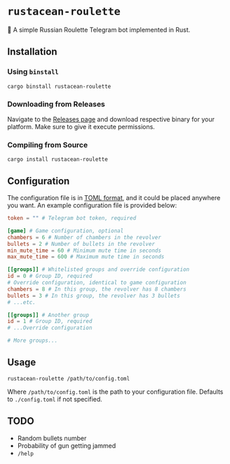 # `rustacean-roulette`

🦀 A simple Russian Roulette Telegram bot implemented in Rust.

## Installation

### Using `binstall`

```shell
cargo binstall rustacean-roulette
```

### Downloading from Releases

Navigate to the [Releases page](https://github.com/PRO-2684/rustacean-roulette/releases) and download respective binary for your platform. Make sure to give it execute permissions.

### Compiling from Source

```shell
cargo install rustacean-roulette
```

## Configuration

The configuration file is in [TOML format](https://toml.io/), and it could be placed anywhere you want. An example configuration file is provided below:

```toml
token = "" # Telegram bot token, required

[game] # Game configuration, optional
chambers = 6 # Number of chambers in the revolver
bullets = 2 # Number of bullets in the revolver
min_mute_time = 60 # Minimum mute time in seconds
max_mute_time = 600 # Maximum mute time in seconds

[[groups]] # Whitelisted groups and override configuration
id = 0 # Group ID, required
# Override configuration, identical to game configuration
chambers = 8 # In this group, the revolver has 8 chambers
bullets = 3 # In this group, the revolver has 3 bullets
# ...etc.

[[groups]] # Another group
id = 1 # Group ID, required
# ...Override configuration

# More groups...
```

## Usage

```shell
rustacean-roulette /path/to/config.toml
```

Where `/path/to/config.toml` is the path to your configuration file. Defaults to `./config.toml` if not specified.

## TODO

- Random bullets number
- Probability of gun getting jammed
- `/help`
